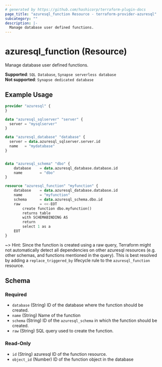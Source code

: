 ```yaml
---
# generated by https://github.com/hashicorp/terraform-plugin-docs
page_title: "azuresql_function Resource - terraform-provider-azuresql"
subcategory: ""
description: |-
  Manage database user defined functions.
---
```


# azuresql_function (Resource)

Manage database user defined functions.

**Supported**: `SQL Database`, `Synapse serverless database` \
**Not supported**: `Synapse dedicated database`


## Example Usage

```terraform
provider "azuresql" {
}

data "azuresql_sqlserver" "server" {
  server = "mysqlserver"
}

data "azuresql_database" "database" {
  server = data.azuresql_sqlserver.server.id
  name   = "mydatabase"
}


data "azuresql_schema" "dbo" {
    database 	= data.azuresql_database.database.id
    name 		= "dbo"
}

resource "azuresql_function" "myfunction" {
    database 	= data.azuresql_database.database.id
    name        = "myfunction"
    schema		= data.azuresql_schema.dbo.id
    raw         = <<-EOT
        create function dbo.myfunction()
        returns table 
        with SCHEMABINDING AS
        return  
        select 1 as a
    EOT
}

```

~> Hint: Since the function is created using a raw query, Terraform might not automatically detect all dependencies on other azuresql resources (e.g. other schemas, and functions mentioned in the query). This is best resolved by adding a `replace_triggered_by` lifecycle rule to the `azuresql_function` resource.

<!-- schema generated by tfplugindocs -->
## Schema

### Required

- `database` (String) ID of the database where the function should be created.
- `name` (String) Name of the function
- `schema` (String) ID of the `azuresql_schema` in which the function should be created.
- `raw` (String) SQL query used to create the function.


### Read-Only

- `id` (String)  azuresql ID of the function resource.
- `object_id` (Number) ID of the function object in the database
